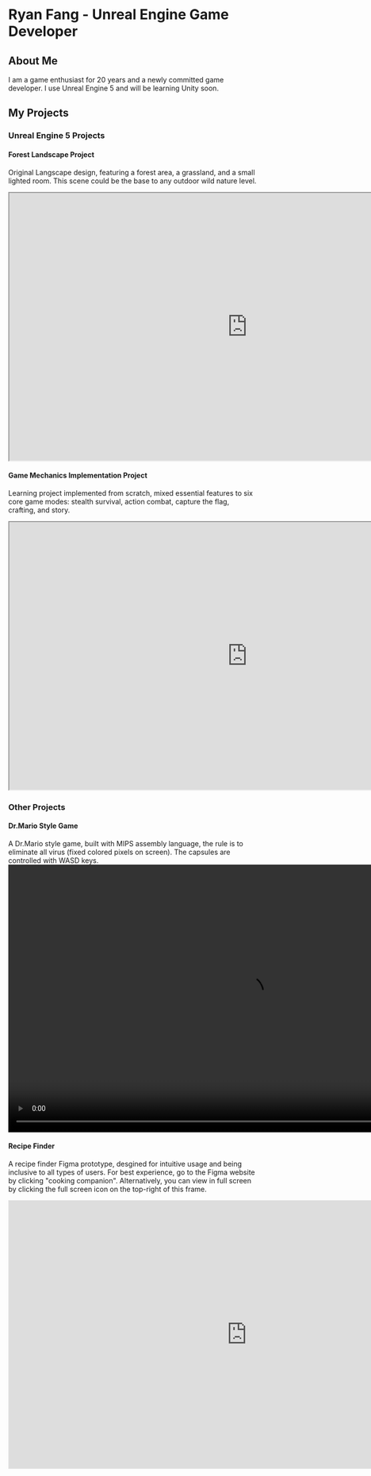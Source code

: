 # Ryan Fang - Unreal Engine Game Developer
## About Me
I am a game enthusiast for 20 years and a newly committed game developer. I use Unreal Engine 5 and will be learning Unity soon.

## My Projects

### Unreal Engine 5 Projects

#### Forest Landscape Project
Original Langscape design, featuring a forest area, a grassland, and a small lighted room. This scene could be the base to any outdoor wild nature level.
<iframe
  src="https://drive.google.com/file/d/1xc0KzSKnmbgQzWvXdo2Jjj4f1wPnhNIl/preview"
  width="960" height="540"
  allow="autoplay; encrypted-media"
  allowfullscreen>
</iframe>

#### Game Mechanics Implementation Project
Learning project implemented from scratch, mixed essential features to six core game modes: stealth survival, action combat, capture the flag, crafting, and story.
<iframe
  src="https://drive.google.com/file/d/12UvzXFzVeLjp6ax38uaPa0DiFXU-1dtT/preview"
  width="960" height="540"
  allow="autoplay; encrypted-media"
  allowfullscreen>
</iframe>


### Other Projects

#### Dr.Mario Style Game
A Dr.Mario style game, built with MIPS assembly language, the rule is to eliminate all virus (fixed colored pixels on screen). The capsules are controlled with WASD keys.
<video width="960" height="540" controls>
  <source src="{{ '/assets/videos/Dr.Mario.mp4' | Dr.Mario }}" type="video/mp4">
  Your browser does not support the video tag.
</video>

#### Recipe Finder
A recipe finder Figma prototype, desgined for intuitive usage and being inclusive to all types of users.
For best experience, go to the Figma website by clicking "cooking companion". Alternatively, you can view in full screen by clicking the full screen icon on the top-right of this frame.
<iframe style="border: 1px solid rgba(0, 0, 0, 0.1);" width="960" height="540" src="https://embed.figma.com/proto/Y898LmI3wB0IGv067sQz0M/Cooking-companion?node-id=1104-29478&starting-point-node-id=1104%3A29478&embed-host=share" allowfullscreen>
  Your browser does not support direct viewing, please view in the Figma website
</iframe>

